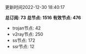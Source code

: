更新时间2022-12-30 18:40:17

**总订阅: 73**
**总节点: 1516**
**有效节点: 476**
- trojan节点: 42
- v2ray节点: 250
- ss节点: 172
- ssr节点: 12
